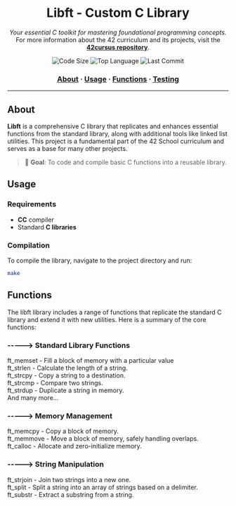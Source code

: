<h1 align="center">
	Libft - Custom C Library
</h1>

<p align="center">
	<i>Your essential C toolkit for mastering foundational programming concepts.</i><br>
	For more information about the 42 curriculum and its projects, visit the <a href="https://github.com/abdo-sebban/libft"><b>42cursus repository</b></a>.
</p>

<p align="center">
	<img alt="Code Size" src="https://img.shields.io/github/languages/code-size/abdo-sebban/libft?color=blueviolet" />
	<img alt="Top Language" src="https://img.shields.io/github/languages/top/abdo-sebban/libft?color=blue" />
	<img alt="Last Commit" src="https://img.shields.io/github/last-commit/abdo-sebban/libft?color=brightgreen" />
</p>

<h3 align="center">
	<a href="#about">About</a>
	<span> · </span>
	<a href="#usage">Usage</a>
	<span> · </span>
	<a href="#functions">Functions</a>
	<span> · </span>
	<a href="#testing">Testing</a>
</h3>

---

## About

**Libft** is a comprehensive C library that replicates and enhances essential functions from the standard library, along with additional tools like linked list utilities. This project is a fundamental part of the 42 School curriculum and serves as a base for many other projects.

> 🚀 **Goal**: To code and compile basic C functions into a reusable library.

## Usage

### Requirements
- **CC** compiler
- Standard **C libraries**

### Compilation
To compile the library, navigate to the project directory and run:
```bash
make
```
## Functions
The libft library includes a range of functions that replicate the standard C library and extend it with new utilities. Here is a summary of the core functions:

### -----> Standard Library Functions
ft_memset - Fill a block of memory with a particular value <br>
ft_strlen - Calculate the length of a string. <br>
ft_strcpy - Copy a string to a destination. <br>
ft_strcmp - Compare two strings. <br>
ft_strdup - Duplicate a string in memory. <br>
And many more...<br>
### -----> Memory Management 
ft_memcpy - Copy a block of memory.<br>
ft_memmove - Move a block of memory, safely handling overlaps.<br>
ft_calloc - Allocate and zero-initialize memory.<br>
### -----> String Manipulation
ft_strjoin - Join two strings into a new one.<br>
ft_split - Split a string into an array of strings based on a delimiter.<br>
ft_substr - Extract a substring from a string.<br>
